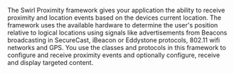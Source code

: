 The Swirl Proximity framework gives your application the ability to receive proximity and location events based on the devices current
location.  The framework uses the available hardware to determine the user's position relative to logical locations using signals like advertisements
from Beacons broadcasting in SecureCast, iBeacon or Eddystone protocols, 802.11 wifi networks and GPS.  You use the classes and protocols in this
framework to configure and receive proximity events and optionally configure, receive and display targeted content.


